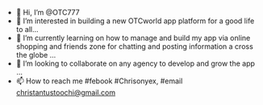 - 👋 Hi, I’m @OTC777
- 👀 I’m interested in building a new OTCworld app platform for a good life to all...
- 🌱 I’m currently learning on how to manage and build my app via online shopping and friends zone for chatting and posting information a cross the globe ...
- 💞️ I’m looking to collaborate on any agency to develop and grow the app ...
- 📫 How to reach me #febook #Chrisonyex, #email christantustoochi@gmail.com

<!---
OTC777/OTC777 is a ✨ special ✨ repository because its `README.md` (this file) appears on your GitHub profile.
You can click the Preview link to take a look at your changes.
--->

